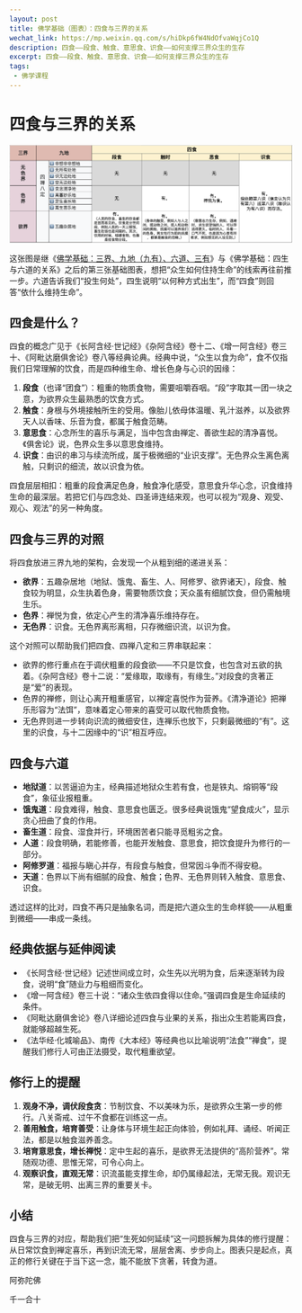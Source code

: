 ```yaml
---
layout: post
title: 佛学基础（图表）：四食与三界的关系
wechat_link: https://mp.weixin.qq.com/s/hiDkp6fW4NdOfvaWqjCo1Q
description: 四食——段食、触食、意思食、识食——如何支撑三界众生的生存
excerpt: 四食——段食、触食、意思食、识食——如何支撑三界众生的生存
tags:
 - 佛学课程
---
```


# 四食与三界的关系

![四食×三界](https://raw.githubusercontent.com/yuqianyi1001/yuqianyi1001.github.io/master/images/2025-10-06-20-43-58.png)

这张图是继《[佛学基础：三界、九地（九有）、六道、三有](https://mp.weixin.qq.com/s/7IAI5TzicGvcp6uo1XwrrQ)》与《佛学基础：四生与六道的关系》之后的第三张基础图表，想把“众生如何住持生命”的线索再往前推一步。六道告诉我们“投生何处”，四生说明“以何种方式出生”，而“四食”则回答“依什么维持生命”。

## 四食是什么？

四食的概念广见于《长阿含经·世记经》《杂阿含经》卷十二、《增一阿含经》卷三十、《阿毗达磨俱舍论》卷八等经典论典。经典中说，“众生以食为命”，食不仅指我们日常理解的饮食，而是四种维生命、增长色身与心识的因缘：

1. **段食**（也译“团食”）：粗重的物质食物，需要咀嚼吞咽。“段”字取其一团一块之意，为欲界众生最熟悉的饮食方式。
2. **触食**：身根与外境接触所生的受用。像胎儿依母体温暖、乳汁滋养，以及欲界天人以香味、乐音为食，都属于触食范畴。
3. **意思食**：心念所生的喜乐与满足，当中包含由禅定、善欲生起的清净喜悦。《俱舍论》说，色界众生多以意思食维持。
4. **识食**：由识的串习与续流所成，属于极微细的“业识支撑”。无色界众生离色离触，只剩识的细流，故以识食为依。

四食层层相扣：粗重的段食满足色身，触食净化感受，意思食升华心念，识食维持生命的最深层。若把它们与四念处、四圣谛连结来观，也可以视为“观身、观受、观心、观法”的另一种角度。

## 四食与三界的对照

将四食放进三界九地的架构，会发现一个从粗到细的递进关系：

* **欲界**：五趣杂居地（地狱、饿鬼、畜生、人、阿修罗、欲界诸天），段食、触食较为明显，众生执着色身，需要物质饮食；天众虽有细腻饮食，但仍需触境生乐。
* **色界**：禅悦为食，依定心产生的清净喜乐维持存在。 
* **无色界**：识食。无色界离形离相，只存微细识流，以识为食。

这个对照可以帮助我们把四食、四禅八定和三界串联起来：

* 欲界的修行重点在于调伏粗重的段食欲——不只是饮食，也包含对五欲的执着。《杂阿含经》卷十二说：“爱缘取，取缘有，有缘生。”对段食的贪著正是“爱”的表现。
* 色界的禅修，则让心离开粗重感官，以禅定喜悦作为营养。《清净道论》把禅乐形容为“法饵”，意味着定心带来的喜受可以取代物质食物。
* 无色界则进一步转向识流的微细安住，连禅乐也放下，只剩最微细的“有”。这里的识食，与十二因缘中的“识”相互呼应。

## 四食与六道

* **地狱道**：以苦逼迫为主，经典描述地狱众生若有食，也是铁丸、熔铜等“段食”，象征业报粗重。
* **饿鬼道**：段食难得，触食、意思食也匮乏。很多经典说饿鬼“望食成火”，显示贪心扭曲了食的作用。
* **畜生道**：段食、湿食并行，环境困苦者只能寻觅粗劣之食。
* **人道**：段食明确，若能修善，也能开发触食、意思食，把饮食提升为修行的一部分。
* **阿修罗道**：福报与瞋心并存，有段食与触食，但常因斗争而不得安稳。
* **天道**：色界以下尚有细腻的段食、触食；色界、无色界则转入触食、意思食、识食。

透过这样的比对，四食不再只是抽象名词，而是把六道众生的生命样貌——从粗重到微细——串成一条线。

## 经典依据与延伸阅读

* 《长阿含经·世记经》记述世间成立时，众生先以光明为食，后来逐渐转为段食，说明“食”随业力与粗细而变化。
* 《增一阿含经》卷三十说：“诸众生依四食得以住命。”强调四食是生命延续的条件。
* 《阿毗达磨俱舍论》卷八详细论述四食与业果的关系，指出众生若能离四食，就能够超越生死。
* 《法华经·化城喻品》、南传《大本经》等经典也以比喻说明“法食”“禅食”，提醒我们修行人可由正法摄受，取代粗重欲望。

## 修行上的提醒

1. **观身不净，调伏段食贪**：节制饮食、不以美味为乐，是欲界众生第一步的修行。八关斋戒、过午不食都在训练这一点。
2. **善用触食，培育善受**：让身体与环境生起正向体验，例如礼拜、诵经、听闻正法，都是以触食滋养善念。
3. **培育意思食，增长禅悦**：定中生起的喜乐，是欲界无法提供的“高阶营养”。常随观功德、思惟无常，可令心向上。
4. **观察识食，直观无常**：识流虽能支撑生命，却仍属缘起法，无常无我。观识无常，是破无明、出离三界的重要关卡。

## 小结

四食与三界的对应，帮助我们把“生死如何延续”这一问题拆解为具体的修行提醒：从日常饮食到禅定喜乐，再到识流无常，层层舍离、步步向上。图表只是起点，真正的修行关键在于当下这一念，能不能放下贪著，转食为道。

阿弥陀佛

千一合十

